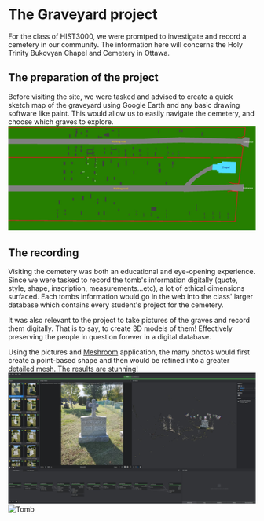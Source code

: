 # The Graveyard project

For the class of HIST3000, we were promtped to investigate and record a cemetery in our community. The information here will concerns the Holy Trinity Bukovyan Chapel and Cemetery in Ottawa. 

## The preparation of the project

Before visiting the site, we were tasked and advised to create a quick sketch map of the graveyard using Google Earth and any basic drawing software like paint.
This would allow us to easily navigate the cemetery, and choose which graves to explore.
![sketchMap](sketch.jpg)

## The recording

Visiting the cemetery was both an educational and eye-opening experience. Since we were tasked to record the tomb's information digitally (quote, style, shape, inscription, measurements...etc), a lot of ethical dimensions surfaced. Each tombs information would go in the web into the class' larger database which contains every student's project for the cemetery. 

It was also relevant to the project to take pictures of the graves and record them digitally. That is to say, to create 3D models of them! Effectively preserving the people in question forever in a digital database. 

Using the pictures and [Meshroom](https://alicevision.org/) application, the many photos would first create a point-based shape and then would be refined into a greater detailed mesh. The results are stunning!
![Points](tombProcess.jpg)
![Tomb](Tomb1.jpg)
